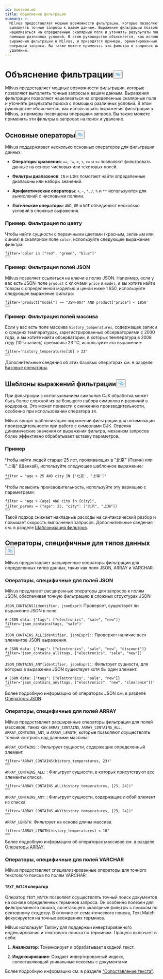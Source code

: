 ```yaml
---
id: boolean.md
title: Объяснение фильтрации
summary: >-
  Milvus предоставляет мощные возможности фильтрации, которые позволяют
  выполнять точные запросы к вашим данным. Выражения фильтрации позволяют
  нацеливаться на определенные скалярные поля и уточнять результаты поиска с
  помощью различных условий. В этом руководстве объясняется, как использовать
  выражения фильтрации в Milvus, и приводятся примеры, ориентированные на
  операции запроса. Вы также можете применять эти фильтры в запросах на поиск и
  удаление.
---
```

<h1 id="Filtering-Explained" class="common-anchor-header">Объяснение фильтрации<button data-href="#Filtering-Explained" class="anchor-icon" translate="no">
      <svg translate="no"
        aria-hidden="true"
        focusable="false"
        height="20"
        version="1.1"
        viewBox="0 0 16 16"
        width="16"
      >
        <path
          fill="#0092E4"
          fill-rule="evenodd"
          d="M4 9h1v1H4c-1.5 0-3-1.69-3-3.5S2.55 3 4 3h4c1.45 0 3 1.69 3 3.5 0 1.41-.91 2.72-2 3.25V8.59c.58-.45 1-1.27 1-2.09C10 5.22 8.98 4 8 4H4c-.98 0-2 1.22-2 2.5S3 9 4 9zm9-3h-1v1h1c1 0 2 1.22 2 2.5S13.98 12 13 12H9c-.98 0-2-1.22-2-2.5 0-.83.42-1.64 1-2.09V6.25c-1.09.53-2 1.84-2 3.25C6 11.31 7.55 13 9 13h4c1.45 0 3-1.69 3-3.5S14.5 6 13 6z"
        ></path>
      </svg>
    </button></h1><p>Milvus предоставляет мощные возможности фильтрации, которые позволяют выполнять точные запросы к вашим данным. Выражения фильтрации позволяют нацеливаться на определенные скалярные поля и уточнять результаты поиска с помощью различных условий. В этом руководстве объясняется, как использовать выражения фильтрации в Milvus, а примеры посвящены операциям запроса. Вы также можете применять эти фильтры в запросах на поиск и удаление.</p>
<h2 id="Basic-operators" class="common-anchor-header">Основные операторы<button data-href="#Basic-operators" class="anchor-icon" translate="no">
      <svg translate="no"
        aria-hidden="true"
        focusable="false"
        height="20"
        version="1.1"
        viewBox="0 0 16 16"
        width="16"
      >
        <path
          fill="#0092E4"
          fill-rule="evenodd"
          d="M4 9h1v1H4c-1.5 0-3-1.69-3-3.5S2.55 3 4 3h4c1.45 0 3 1.69 3 3.5 0 1.41-.91 2.72-2 3.25V8.59c.58-.45 1-1.27 1-2.09C10 5.22 8.98 4 8 4H4c-.98 0-2 1.22-2 2.5S3 9 4 9zm9-3h-1v1h1c1 0 2 1.22 2 2.5S13.98 12 13 12H9c-.98 0-2-1.22-2-2.5 0-.83.42-1.64 1-2.09V6.25c-1.09.53-2 1.84-2 3.25C6 11.31 7.55 13 9 13h4c1.45 0 3-1.69 3-3.5S14.5 6 13 6z"
        ></path>
      </svg>
    </button></h2><p>Milvus поддерживает несколько основных операторов для фильтрации данных:</p>
<ul>
<li><p><strong>Операторы сравнения</strong>: <code translate="no">==</code>, <code translate="no">!=</code>, <code translate="no">&gt;</code>, <code translate="no">&lt;</code>, <code translate="no">&gt;=</code> и <code translate="no">&lt;=</code> позволяют фильтровать данные на основе числовых или текстовых полей.</p></li>
<li><p><strong>Фильтры диапазонов</strong>: <code translate="no">IN</code> и <code translate="no">LIKE</code> помогают найти определенные диапазоны или наборы значений.</p></li>
<li><p><strong>Арифметические операторы</strong>: <code translate="no">+</code>, <code translate="no">-</code>, <code translate="no">*</code>, <code translate="no">/</code>, <code translate="no">%</code> и <code translate="no">**</code> используются для вычислений с числовыми полями.</p></li>
<li><p><strong>Логические операторы</strong>: <code translate="no">AND</code>, <code translate="no">OR</code> и <code translate="no">NOT</code> объединяют несколько условий в сложные выражения.</p></li>
</ul>
<h3 id="Example-Filtering-by-Color" class="common-anchor-header">Пример: Фильтрация по цвету</h3><p>Чтобы найти сущности с первичными цветами (красным, зеленым или синим) в скалярном поле <code translate="no">color</code>, используйте следующее выражение фильтра:</p>
<pre><code translate="no" class="language-python"><span class="hljs-built_in">filter</span>=<span class="hljs-string">&#x27;color in [&quot;red&quot;, &quot;green&quot;, &quot;blue&quot;]&#x27;</span>
<button class="copy-code-btn"></button></code></pre>
<h3 id="Example-Filtering-JSON-Fields" class="common-anchor-header">Пример: Фильтрация полей JSON</h3><p>Milvus позволяет ссылаться на ключи в полях JSON. Например, если у вас есть JSON-поле <code translate="no">product</code> с ключами <code translate="no">price</code> и <code translate="no">model</code>, и вы хотите найти товары с определенной моделью и ценой ниже 1 850, используйте следующее выражение фильтра:</p>
<pre><code translate="no" class="language-python"><span class="hljs-built_in">filter</span>=<span class="hljs-string">&#x27;product[&quot;model&quot;] == &quot;JSN-087&quot; AND product[&quot;price&quot;] &lt; 1850&#x27;</span>
<button class="copy-code-btn"></button></code></pre>
<h3 id="Example-Filtering-Array-Fields" class="common-anchor-header">Пример: Фильтрация полей массива</h3><p>Если у вас есть поле массива <code translate="no">history_temperatures</code>, содержащее записи о средних температурах, зарегистрированных обсерваториями с 2000 года, и вы хотите найти обсерватории, в которых температура в 2009 году (10-я запись) превысила 23 °C, используйте это выражение:</p>
<pre><code translate="no" class="language-python"><span class="hljs-built_in">filter</span>=<span class="hljs-string">&#x27;history_temperatures[10] &gt; 23&#x27;</span>
<button class="copy-code-btn"></button></code></pre>
<p>Дополнительные сведения об этих базовых операторах см. в разделе <a href="/docs/ru/basic-operators.md">Базовые операторы</a>.</p>
<h2 id="Filter-expression-templates" class="common-anchor-header">Шаблоны выражений фильтрации<button data-href="#Filter-expression-templates" class="anchor-icon" translate="no">
      <svg translate="no"
        aria-hidden="true"
        focusable="false"
        height="20"
        version="1.1"
        viewBox="0 0 16 16"
        width="16"
      >
        <path
          fill="#0092E4"
          fill-rule="evenodd"
          d="M4 9h1v1H4c-1.5 0-3-1.69-3-3.5S2.55 3 4 3h4c1.45 0 3 1.69 3 3.5 0 1.41-.91 2.72-2 3.25V8.59c.58-.45 1-1.27 1-2.09C10 5.22 8.98 4 8 4H4c-.98 0-2 1.22-2 2.5S3 9 4 9zm9-3h-1v1h1c1 0 2 1.22 2 2.5S13.98 12 13 12H9c-.98 0-2-1.22-2-2.5 0-.83.42-1.64 1-2.09V6.25c-1.09.53-2 1.84-2 3.25C6 11.31 7.55 13 9 13h4c1.45 0 3-1.69 3-3.5S14.5 6 13 6z"
        ></path>
      </svg>
    </button></h2><p>При фильтрации с использованием символов CJK обработка может быть более сложной из-за большего набора символов и различий в кодировке. Это может привести к снижению производительности, особенно при использовании оператора <code translate="no">IN</code>.</p>
<p>Milvus вводит шаблонизацию выражений фильтрации для оптимизации производительности при работе с символами CJK. Отделяя динамические значения от выражения фильтра, механизм запросов более эффективно обрабатывает вставку параметров.</p>
<h3 id="Example" class="common-anchor-header">Пример</h3><p>Чтобы найти людей старше 25 лет, проживающих в "北京" (Пекин) или "上海" (Шанхай), используйте следующее шаблонное выражение:</p>
<pre><code translate="no" class="language-python"><span class="hljs-built_in">filter</span> = <span class="hljs-string">&quot;age &gt; 25 AND city IN [&#x27;北京&#x27;, &#x27;上海&#x27;]&quot;</span>
<button class="copy-code-btn"></button></code></pre>
<p>Чтобы повысить производительность, используйте эту вариацию с параметрами:</p>
<pre><code translate="no" class="language-python"><span class="hljs-built_in">filter</span> = <span class="hljs-string">&quot;age &gt; {age} AND city in {city}&quot;</span>,
filter_params = {<span class="hljs-string">&quot;age&quot;</span>: <span class="hljs-number">25</span>, <span class="hljs-string">&quot;city&quot;</span>: [<span class="hljs-string">&quot;北京&quot;</span>, <span class="hljs-string">&quot;上海&quot;</span>]}
<button class="copy-code-btn"></button></code></pre>
<p>Такой подход снижает накладные расходы на синтаксический разбор и повышает скорость выполнения запросов. Дополнительные сведения см. в разделе <a href="/docs/ru/filtering-templating.md">Шаблонизация фильтров</a>.</p>
<h2 id="Data-type-specific-operators" class="common-anchor-header">Операторы, специфичные для типов данных<button data-href="#Data-type-specific-operators" class="anchor-icon" translate="no">
      <svg translate="no"
        aria-hidden="true"
        focusable="false"
        height="20"
        version="1.1"
        viewBox="0 0 16 16"
        width="16"
      >
        <path
          fill="#0092E4"
          fill-rule="evenodd"
          d="M4 9h1v1H4c-1.5 0-3-1.69-3-3.5S2.55 3 4 3h4c1.45 0 3 1.69 3 3.5 0 1.41-.91 2.72-2 3.25V8.59c.58-.45 1-1.27 1-2.09C10 5.22 8.98 4 8 4H4c-.98 0-2 1.22-2 2.5S3 9 4 9zm9-3h-1v1h1c1 0 2 1.22 2 2.5S13.98 12 13 12H9c-.98 0-2-1.22-2-2.5 0-.83.42-1.64 1-2.09V6.25c-1.09.53-2 1.84-2 3.25C6 11.31 7.55 13 9 13h4c1.45 0 3-1.69 3-3.5S14.5 6 13 6z"
        ></path>
      </svg>
    </button></h2><p>Milvus предоставляет расширенные операторы фильтрации для определенных типов данных, таких как поля JSON, ARRAY и VARCHAR.</p>
<h3 id="JSON-field-specific-operators" class="common-anchor-header">Операторы, специфичные для полей JSON</h3><p>Milvus предлагает расширенные операторы для запросов к полям JSON, обеспечивая точную фильтрацию в сложных структурах JSON:</p>
<p><code translate="no">JSON_CONTAINS(identifier, jsonExpr)</code>: Проверяет, существует ли выражение JSON в поле.</p>
<pre><code translate="no" class="language-python"><span class="hljs-comment"># JSON data: {&quot;tags&quot;: [&quot;electronics&quot;, &quot;sale&quot;, &quot;new&quot;]}</span>
<span class="hljs-built_in">filter</span>=<span class="hljs-string">&#x27;json_contains(tags, &quot;sale&quot;)&#x27;</span>
<button class="copy-code-btn"></button></code></pre>
<p><code translate="no">JSON_CONTAINS_ALL(identifier, jsonExpr)</code>: : Проверяет наличие всех элементов JSON-выражения.</p>
<pre><code translate="no" class="language-python"><span class="hljs-comment"># JSON data: {&quot;tags&quot;: [&quot;electronics&quot;, &quot;sale&quot;, &quot;new&quot;, &quot;discount&quot;]}</span>
<span class="hljs-built_in">filter</span>=<span class="hljs-string">&#x27;json_contains_all(tags, [&quot;electronics&quot;, &quot;sale&quot;, &quot;new&quot;])&#x27;</span>
<button class="copy-code-btn"></button></code></pre>
<p><code translate="no">JSON_CONTAINS_ANY(identifier, jsonExpr)</code>: : Фильтрует сущности, для которых в выражении JSON существует хотя бы один элемент.</p>
<pre><code translate="no" class="language-python"><span class="hljs-comment"># JSON data: {&quot;tags&quot;: [&quot;electronics&quot;, &quot;sale&quot;, &quot;new&quot;]}</span>
<span class="hljs-built_in">filter</span>=<span class="hljs-string">&#x27;json_contains_any(tags, [&quot;electronics&quot;, &quot;new&quot;, &quot;clearance&quot;])&#x27;</span>
<button class="copy-code-btn"></button></code></pre>
<p>Более подробную информацию об операторах JSON см. в разделе <a href="/docs/ru/json-operators.md">Операторы JSON</a>.</p>
<h3 id="ARRAY-field-specific-operators" class="common-anchor-header">Операторы, специфичные для полей ARRAY</h3><p>Milvus предоставляет расширенные операторы фильтрации для полей массивов, таких как <code translate="no">ARRAY_CONTAINS</code>, <code translate="no">ARRAY_CONTAINS_ALL</code>, <code translate="no">ARRAY_CONTAINS_ANY</code>, и <code translate="no">ARRAY_LENGTH</code>, которые позволяют осуществлять тонкий контроль над данными массива:</p>
<p><code translate="no">ARRAY_CONTAINS</code>: : Фильтрует сущности, содержащие определенный элемент.</p>
<pre><code translate="no" class="language-python"><span class="hljs-built_in">filter</span>=<span class="hljs-string">&quot;ARRAY_CONTAINS(history_temperatures, 23)&quot;</span>
<button class="copy-code-btn"></button></code></pre>
<p><code translate="no">ARRAY_CONTAINS_ALL</code>: : Фильтрует сущности, в которых присутствуют все элементы списка.</p>
<pre><code translate="no" class="language-python"><span class="hljs-built_in">filter</span>=<span class="hljs-string">&quot;ARRAY_CONTAINS_ALL(history_temperatures, [23, 24])&quot;</span>
<button class="copy-code-btn"></button></code></pre>
<p><code translate="no">ARRAY_CONTAINS_ANY</code>: : Фильтрует сущности, содержащие любой элемент из списка.</p>
<pre><code translate="no" class="language-python"><span class="hljs-built_in">filter</span>=<span class="hljs-string">&quot;ARRAY_CONTAINS_ANY(history_temperatures, [23, 24])&quot;</span>
<button class="copy-code-btn"></button></code></pre>
<p><code translate="no">ARRAY_LENGTH</code>: Фильтрует на основе длины массива.</p>
<pre><code translate="no" class="language-python"><span class="hljs-built_in">filter</span>=<span class="hljs-string">&quot;ARRAY_LENGTH(history_temperatures) &lt; 10&quot;</span>
<button class="copy-code-btn"></button></code></pre>
<p>Более подробную информацию об операторах массивов см. в разделе <a href="/docs/ru/array-operators.md">Операторы ARRAY</a>.</p>
<h3 id="VARCHAR-field-specific-operators" class="common-anchor-header">Операторы, специфичные для полей VARCHAR</h3><p>Milvus предоставляет специализированные операторы для точного текстового поиска по полям VARCHAR:</p>
<h4 id="TEXTMATCH-operator" class="common-anchor-header"><code translate="no">TEXT_MATCH</code> оператор</h4><p>Оператор <code translate="no">TEXT_MATCH</code> позволяет осуществлять точный поиск документов на основе определенных терминов запроса. Он особенно полезен для фильтрованного поиска, сочетающего скалярные фильтры с поиском по векторному сходству. В отличие от семантического поиска, Text Match фокусируется на точных вхождениях терминов.</p>
<p>Milvus использует Tantivy для поддержки инвертированного индексирования и текстового поиска по терминам. Процесс включает в себя:</p>
<ol>
<li><p><strong>Анализатор</strong>: Токенизирует и обрабатывает входной текст.</p></li>
<li><p><strong>Индексирование</strong>: Создает инвертированный индекс, сопоставляющий уникальные лексемы с документами.</p></li>
</ol>
<p>Более подробную информацию см. в разделе <a href="/docs/ru/keyword-match.md">"Сопоставление текста"</a>.</p>
